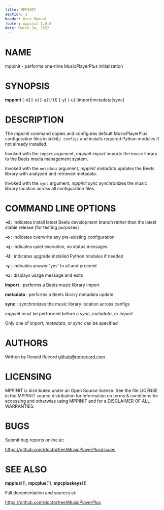 ```yaml
---
title: MPPINIT
section: 1
header: User Manual
footer: mppinit 1.0.0
date: March 24, 2022
---
```

# NAME
mppinit - performs one-time MusicPlayerPlus initialization

# SYNOPSIS
**mppinit** [-d] [-o] [-q] [-U] [-y] [-u] [import|metadata|sync]

# DESCRIPTION
The *mppinit* command copies and configures default MusicPlayerPlus
configuration files in `$HOME/.config/` and installs required Python
modules if not already installed.

Invoked with the `import` argument, *mppinit import* imports the music
library to the Beets media management system.

Invoked with the `metadata` argument, *mppinit metadata* updates the Beets
library with analyzed and retrieved metadata.

Invoked with the `sync` argument, *mppinit sync* synchronizes the music
library location across all configuration files.

# COMMAND LINE OPTIONS

**-d**
: indicates install latest Beets development branch rather than the latest stable release (for testing purposes)

**-o**
: indicates overwrite any pre-existing configuration

**-q**
: indicates quiet execution, no status messages

**-U**
: indicates upgrade installed Python modules if needed

**-y**
: indicates answer 'yes' to all and proceed

**-u**
: displays usage message and exits

**import**
: performs a Beets music library import

**metadata**
: performs a Beets library metadata update

**sync**
: synchronizes the music library location across configs

*mppinit* must be performed before a *sync*, *metadata*, or *import*

Only one of *import*, *metadata*, or *sync* can be specified

# AUTHORS
Written by Ronald Record github@ronrecord.com

# LICENSING
MPPINIT is distributed under an Open Source license.
See the file LICENSE in the MPPINIT source distribution
for information on terms &amp; conditions for accessing and
otherwise using MPPINIT and for a DISCLAIMER OF ALL WARRANTIES.

# BUGS
Submit bug reports online at:

https://github.com/doctorfree/MusicPlayerPlus/issues

# SEE ALSO
**mpplus**(1), **mpcplus**(1), **mpcpluskeys**(1)

Full documentation and sources at:

https://github.com/doctorfree/MusicPlayerPlus

